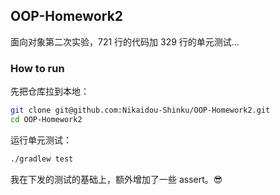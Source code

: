 ## OOP-Homework2

面向对象第二次实验，721 行的代码加 329 行的单元测试…

### How to run

先把仓库拉到本地：

```bash
git clone git@github.com:Nikaidou-Shinku/OOP-Homework2.git
cd OOP-Homework2
```

运行单元测试：

```bash
./gradlew test
```

我在下发的测试的基础上，额外增加了一些 assert。😎
